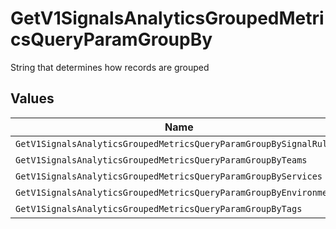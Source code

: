 # GetV1SignalsAnalyticsGroupedMetricsQueryParamGroupBy

String that determines how records are grouped


## Values

| Name                                                               | Value                                                              |
| ------------------------------------------------------------------ | ------------------------------------------------------------------ |
| `GetV1SignalsAnalyticsGroupedMetricsQueryParamGroupBySignalRules`  | signal_rules                                                       |
| `GetV1SignalsAnalyticsGroupedMetricsQueryParamGroupByTeams`        | teams                                                              |
| `GetV1SignalsAnalyticsGroupedMetricsQueryParamGroupByServices`     | services                                                           |
| `GetV1SignalsAnalyticsGroupedMetricsQueryParamGroupByEnvironments` | environments                                                       |
| `GetV1SignalsAnalyticsGroupedMetricsQueryParamGroupByTags`         | tags                                                               |